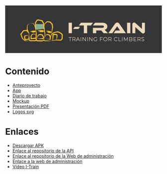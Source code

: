 ![](images/cabecera.png)

# Contenido

-   [Anteproyecto](Anteproyecto/README.md)
-   [App](App/README.md)
-   [Diario de trabajo](Advances/README.md)
-   [Mockup](Mockup/README.md)
-   [Presentación PDF](https://github.com/VictorGallardo/I-Train/blob/main/itrain.pdf)
-   [Logos svg](https://github.com/VictorGallardo/I-Train/tree/main/svg)

# Enlaces

-   [Descargar APK](https://github.com/VictorGallardo/I-Train/blob/main/Apk/itrain.apk)
-   [Enlace al repositorio de la API](https://github.com/VictorGallardo/I-Train-server)
-   [Enlace al repositorio de la Web de administración](https://github.com/VictorGallardo/I-Train-admin)
-   [Enlace a la web de administración](https://admin-itrain.herokuapp.com/)
-   [Vídeo I-Train](https://youtu.be/gZHpCa7A1iM)

<!-- ###  :movie_camera: Vídeo

